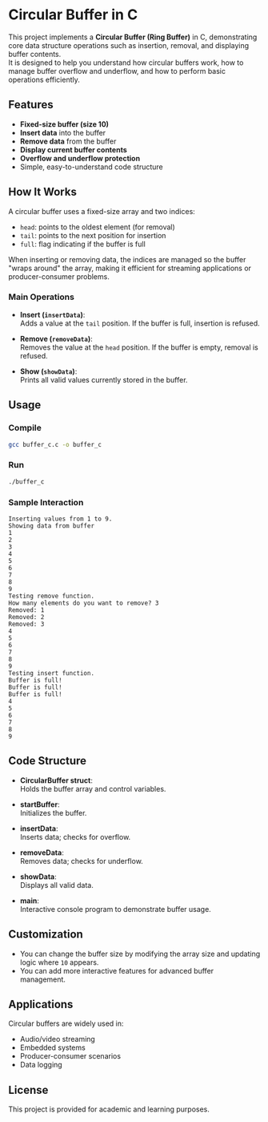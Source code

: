 # Circular Buffer in C

This project implements a **Circular Buffer (Ring Buffer)** in C, demonstrating core data structure operations such as insertion, removal, and displaying buffer contents.  
It is designed to help you understand how circular buffers work, how to manage buffer overflow and underflow, and how to perform basic operations efficiently.

## Features

- **Fixed-size buffer (size 10)**
- **Insert data** into the buffer
- **Remove data** from the buffer
- **Display current buffer contents**
- **Overflow and underflow protection**
- Simple, easy-to-understand code structure

## How It Works

A circular buffer uses a fixed-size array and two indices:  
- `head`: points to the oldest element (for removal)
- `tail`: points to the next position for insertion
- `full`: flag indicating if the buffer is full

When inserting or removing data, the indices are managed so the buffer "wraps around" the array, making it efficient for streaming applications or producer-consumer problems.

### Main Operations

- **Insert (`insertData`)**:  
  Adds a value at the `tail` position. If the buffer is full, insertion is refused.

- **Remove (`removeData`)**:  
  Removes the value at the `head` position. If the buffer is empty, removal is refused.

- **Show (`showData`)**:  
  Prints all valid values currently stored in the buffer.

## Usage

### Compile

```sh
gcc buffer_c.c -o buffer_c
```

### Run

```sh
./buffer_c
```

### Sample Interaction

```
Inserting values from 1 to 9.
Showing data from buffer
1
2
3
4
5
6
7
8
9
Testing remove function.
How many elements do you want to remove? 3
Removed: 1
Removed: 2
Removed: 3
4
5
6
7
8
9
Testing insert function.
Buffer is full!
Buffer is full!
Buffer is full!
4
5
6
7
8
9
```

## Code Structure

- **CircularBuffer struct**:  
  Holds the buffer array and control variables.

- **startBuffer**:  
  Initializes the buffer.

- **insertData**:  
  Inserts data; checks for overflow.

- **removeData**:  
  Removes data; checks for underflow.

- **showData**:  
  Displays all valid data.

- **main**:  
  Interactive console program to demonstrate buffer usage.

## Customization

- You can change the buffer size by modifying the array size and updating logic where `10` appears.
- You can add more interactive features for advanced buffer management.

## Applications

Circular buffers are widely used in:
- Audio/video streaming
- Embedded systems
- Producer-consumer scenarios
- Data logging

## License

This project is provided for academic and learning purposes.
